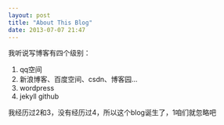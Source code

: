 ```yaml
---
layout: post
title: "About This Blog"
date: 2013-07-07 21:47
---
```


我听说写博客有四个级别：
1. qq空间
2. 新浪博客、百度空间、csdn、博客园...
3. wordpress
4. jekyll github

我经历过2和3，没有经历过4，所以这个blog诞生了，1咱们就忽略吧
